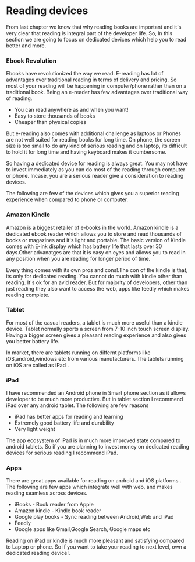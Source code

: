 # Reading devices
From last chapter we know that why reading books are important and it's very clear that reading is integral part of the developer life. So, In this section we are going to focus on dedicated devices which help you to read better and more.

### Ebook Revolution

Ebooks have revolutionized the way we read. E-reading has lot of advantages over traditional reading in terms of delivery and pricing. So most of your reading will be happening in computer/phone rather than on a traditional book. Being an e-reader has few advantages over traditional way of reading.

* You can read anywhere as and when you want!
* Easy to store thousands of books
* Cheaper than physical copies

But e-reading also comes with additional challenge as laptops or Phones are not well suited for reading books for long time. On phone, the screen size is too small to do any kind of serious reading and on laptop, its difficult to hold it for long time and having keyboard makes it cumbersome.

So having a dedicated device for reading is always great. You may not have to invest immediately as you can do most of the reading through computer or phone. Incase, you are a serious reader give a consideration to reading devices.

The following are few of the devices which gives you a superior reading experience when compared to phone or computer.

### Amazon Kindle
Amazon is a biggest retailer of e-books in the world. Amazon kindle is a dedicated ebook reader which allows you to store and read thousands of books or magazines and it's light and portable. The basic version of Kindle comes with E-ink display which has battery life that lasts over 30 days.Other advanatges are that it is easy on eyes and allows you to read in any position when you are reading for longer period of time.

Every thing comes with its own pros and cons!.The con of the kindle is that, its only for  dedicated reading. You cannot do much with kindle other than reading. It's ok for an avid reader. But for majority of developers, other than just reading they also want to access the web, apps like feedly which makes reading complete.

### Tablet
For most of the casual readers, a tablet is much more useful than a kindle device. Tablet normally sports a screen from 7-10 inch touch screen display. Having a bigger screen gives a pleasant reading experience and also gives you better battery life.

In market, there are tablets running on differnt platforms like iOS,android,windows etc from various manufacturers. The tablets running on iOS are called as iPad .

### iPad
I have recommended an Android phone in Smart phone section as it allows developer to be  much more productive. But in tablet section I recommend iPad over any android tablet. The following are few reasons

 * iPad has better apps for reading and learning
 * Extremely good battery life and durability
 * Very light weight

The app ecosystem of iPad is in much more improved state compared to android tablets. So if you are planning to invest money on dedicated reading devices for serious reading I recommend iPad.

### Apps
There are great apps available for reading on android and iOS platforms . The following are few apps which integrate well with web, and makes reading seamless across devices.

* iBooks - Book reader from Apple
* Amazon kindle - Kindle book reader
* Google play books - Sync reading between Android,Web and iPad
* Feedly
* Google apps like Gmail,Google Search, Google maps etc

Reading on iPad or kindle is much more pleasant and satisfying compared to Laptop or phone. So if you want to take your reading to next level, own a dedicated reading device!.

